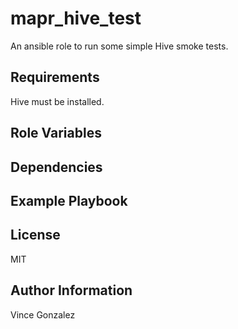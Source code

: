 mapr_hive_test
=========

An ansible role to run some simple Hive smoke tests.

Requirements
------------

Hive must be installed.

Role Variables
--------------


Dependencies
------------


Example Playbook
----------------


License
-------

MIT

Author Information
------------------

Vince Gonzalez
